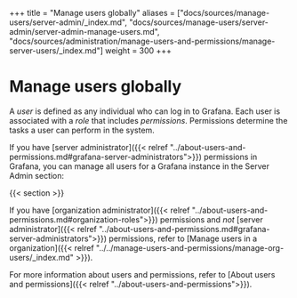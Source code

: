 +++
title = "Manage users globally"
aliases = ["docs/sources/manage-users/server-admin/_index.md", "docs/sources/manage-users/server-admin/server-admin-manage-users.md", "docs/sources/administration/manage-users-and-permissions/manage-server-users/_index.md"]
weight = 300
+++

# Manage users globally

A _user_ is defined as any individual who can log in to Grafana. Each user is associated with a _role_ that includes _permissions_. Permissions determine the tasks a user can perform in the system.

If you have [server administrator]({{< relref "../about-users-and-permissions.md#grafana-server-administrators">}}) permissions in Grafana, you can manage all users for a Grafana instance in the Server Admin section:

{{< section >}}

If you have [organization administrator]({{< relref "../about-users-and-permissions.md#organization-roles">}}) permissions and *not* [server administrator]({{< relref "../about-users-and-permissions.md#grafana-server-administrators">}}) permissions, refer to [Manage users in a organization]({{< relref "../../manage-users-and-permissions/manage-org-users/_index.md" >}}).

For more information about users and permissions, refer to [About users and permissions]({{< relref "../about-users-and-permissions">}}).